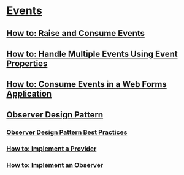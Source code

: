 # [Events](index.md)
## [How to: Raise and Consume Events](how-to-raise-and-consume-events.md)
## [How to: Handle Multiple Events Using Event Properties](how-to-handle-multiple-events-using-event-properties.md)
## [How to: Consume Events in a Web Forms Application](how-to-consume-events-in-a-web-forms-application.md)
## [Observer Design Pattern](observer-design-pattern.md)
### [Observer Design Pattern Best Practices](observer-design-pattern-best-practices.md)
### [How to: Implement a Provider](how-to-implement-a-provider.md)
### [How to: Implement an Observer](how-to-implement-an-observer.md)
